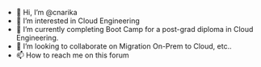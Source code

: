 - 👋 Hi, I’m @cnarika
- 👀 I’m interested in Cloud Engineering
- 🌱 I’m currently completing Boot Camp for a post-grad diploma in Cloud Engineering.
- 💞️ I’m looking to collaborate on Migration On-Prem to Cloud, etc..
- 📫 How to reach me on this forum

<!---
cnarika/cnarika is a ✨ special ✨ repository because its `README.md` (this file) appears on your GitHub profile.
You can click the Preview link to take a look at your changes.
--->
